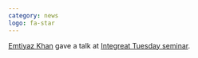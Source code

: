 ```yaml
---
category: news
logo: fa-star
---
```


[Emtiyaz Khan](https://emtiyaz.github.io/) gave a talk at [Integreat Tuesday seminar](https://www.integreat.no/events/public-events/tuesday-seminars/2024/0416.html).
  
